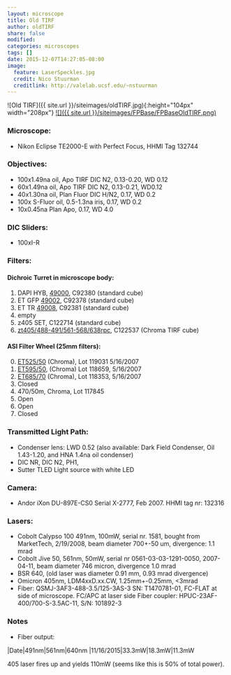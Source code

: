 ```yaml
---
layout: microscope 
title: Old TIRF
author: oldTIRF
share: false
modified:
categories: microscopes
tags: []
date: 2015-12-07T14:27:05-08:00
image:
  feature: LaserSpeckles.jpg
  credit: Nico Stuurman
  creditlink: http://valelab.ucsf.edu/~nstuurman
---
```

![Old TIRF]({{ site.url }}/siteimages/oldTIRF.jpg){:height="104px" width="208px"} [![]({{ site.url }}/siteimages/FPBase/FPBaseOldTIRF.png)](https://www.fpbase.org/microscope/ckJ4uSUBzoVsz5jB4zK7BV/?sticky=false)

### Microscope:
* Nikon Eclipse TE2000-E with Perfect Focus, HHMI Tag 132744

### Objectives:
* 100x1.49na oil, Apo TIRF DIC N2, 0.13-0.20, WD 0.12
* 60x1.49na oil, Apo TIRF DIC N2, 0.13-0.21, WD0.12
* 40x1.30na oil,  Plan Fluor DIC H/N2, 0.17, WD 0.2
* 100x S-Fluor oil, 0.5-1.3na iris, 0.17, WD 0.2
* 10x0.45na Plan Apo, 0.17, WD 4.0

### DIC Sliders:
* 100xI-R

### Filters:
#### Dichroic Turret in microscope body:  

1. DAPI HYB, [49000](https://www.chroma.com/products/sets/49000-et-dapi), C92380 (standard cube)
2. ET GFP [49002](https://www.chroma.com/products/sets/49002-et-egfp-fitc-cy2), C92378 (standard cube)
3. ET TR [49008](https://www.chroma.com/products/sets/49008-et-mcherry-texas-red), C92381 (standard cube)
4. empty
5. z405 SET, C122714 (standard cube)
6. [zt405/488-491/561-568/638rpc](https://www.chroma.com/products/parts/zt405-488-561-640rpc), C122537 (Chroma TIRF cube)

#### ASI Filter Wheel (25mm filters):  

0. [ET525/50](https://www.chroma.com/products/parts/et525-50m) (Chroma), Lot 119031 5/16/2007
1. [ET595/50](https://www.chroma.com/products/parts/et595-50m), (Chroma) Lot 118659, 5/16/2007
2. [ET685/70]() (Chroma), Lot 118353, 5/16/2007
3. Closed
4. 470/50m, Chroma, Lot 117845
5. Open
6. Open
7. Closed

### Transmitted Light Path:
* Condenser lens: LWD 0.52 (also available: Dark Field Condenser, Oil 1.43-1.20, and HNA 1.4na oil condenser)
* DIC NR, DIC N2, PH1,
* Sutter TLED Light source with white LED

### Camera:
* Andor iXon DU-897E-CS0 Serial X-2777, Feb 2007.  HHMI tag nr: 132316

### Lasers:
* Cobolt Calypso 100 491nm, 100mW, serial nr. 1581, bought from MarketTech, 2/19/2008, beam diameter 700+-50 um, divergence: 1.1 mrad
* Cobolt Jive 50, 561nm, 50mW, serial nr 0561-03-03-1291-0050, 2007-04-11, beam diameter 746 micron, divergence 1.0 mrad
* BSR 640,  (old laser was diameter 0.91 mm, 0.93 mrad divergence)
* Omicron 405nm, LDM4xxD.xx.CW, 1.25mm+-0.25mm, <3mrad
* Fiber: QSMJ-3AF3-488-3.5/125-3AS-3
   SN: T1470781-01, FC-FLAT at side of microscope.  FC/APC at laser side
   Fiber coupler: HPUC-23AF-400/700-S-3.5AC-11, S/N: 101892-3

### Notes
* Fiber output:

|Date|491nm|561nm|640nm
|11/16/2015|33.3mW|18.3mW|11.3mW

405 laser fires up and yields 110mW (seems like this is 50% of total power). 




